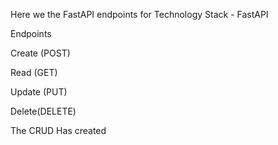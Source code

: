 Here we the FastAPI endpoints for 
Technology Stack - FastAPI

Endpoints

Create (POST)

Read (GET)

Update (PUT)

Delete(DELETE)

The CRUD
Has created
